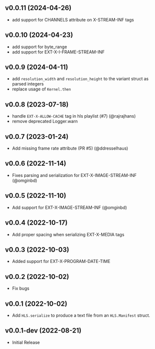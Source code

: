 ## v0.0.11 (2024-04-26)

- add support for CHANNELS attribute on X-STREAM-INF tags

## v0.0.10 (2024-04-23)

- add support for byte_range
- add support for EXT-X-I-FRAME-STREAM-INF

## v0.0.9 (2024-04-11)

- add `resolution_width` and `resolution_height` to the variant struct as parsed integers
- replace usage of `Kernel.then`

## v0.0.8 (2023-07-18)

- handle `EXT-X-ALLOW-CACHE` tag in hls playlist (#7) (@rajrajhans)
- remove deprecated Logger.warn

## v0.0.7 (2023-01-24)

- Add missing frame rate attribute (PR #5) (@ddresselhaus)

## v0.0.6 (2022-11-14)

- Fixes parsing and serialization for EXT-X-IMAGE-STREAM-INF (@omginbd)

## v0.0.5 (2022-11-10)

- Add support for EXT-X-IMAGE-STREAM-INF (@omginbd)

## v0.0.4 (2022-10-17)

- Add proper spacing when serializing EXT-X-MEDIA tags

## v0.0.3 (2022-10-03)

- Added support for EXT-X-PROGRAM-DATE-TIME

## v0.0.2 (2022-10-02)

- Fix bugs

## v0.0.1 (2022-10-02)

- Add `HLS.serialize` to produce a text file from an `HLS.Manifest` struct.

## v0.0.1-dev (2022-08-21)

- Initial Release
